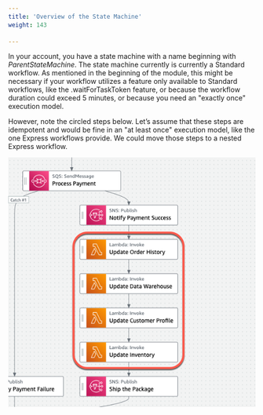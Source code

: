```yaml
---
title: 'Overview of the State Machine'
weight: 143

---
```


In your account, you have a state machine with a name beginning with _ParentStateMachine_. The state machine currently is currently a Standard workflow. As mentioned in the beginning of the module, this might be necessary if your workflow utilizes a feature only available to Standard workflows, like the .waitForTaskToken feature, or because the workflow duration could exceed 5 minutes, or because you need an "exactly once" execution model.  

However, note the circled steps below. Let’s assume that these steps are idempotent and would be fine in an "at least once" execution model, like the one Express workflows provide. We could move those steps to a nested Express workflow.  

![Steps that could move to an Express workflow](/static/img/module-13/state-machine-express-step-candidates.png)
